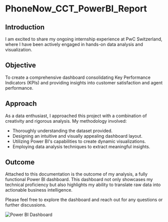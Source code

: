 # PhoneNow_CCT_PowerBI_Report

## Introduction
I am excited to share my ongoing internship experience at PwC Switzerland, where I have been actively engaged in hands-on data analysis and visualization.

## Objective
To create a comprehensive dashboard consolidating Key Performance Indicators (KPIs) and providing insights into customer satisfaction and agent performance.

## Approach
As a data enthusiast, I approached this project with a combination of creativity and rigorous analysis. My methodology involved:
- Thoroughly understanding the dataset provided.
- Designing an intuitive and visually appealing dashboard layout.
- Utilizing Power BI's capabilities to create dynamic visualizations.
- Employing data analysis techniques to extract meaningful insights.

## Outcome
Attached to this documentation is the outcome of my analysis, a fully functional Power BI dashboard. This dashboard not only showcases my technical proficiency but also highlights my ability to translate raw data into actionable business intelligence.

Please feel free to explore the dashboard and reach out for any questions or further discussions.

![Power BI Dashboard](Link_to_Dashboard)
